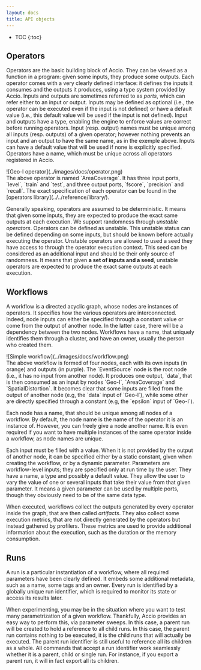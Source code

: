 ```yaml
---
layout: docs
title: API objects
---
```


* TOC
{:toc}

## Operators
Operators are the basic building block of Accio.
They can be viewed as a function in a program: given some inputs, they produce some outputs.
Each operator comes with a very clearly defined interface: it defines the inputs it consumes and the outputs it produces, using a type system provided by Accio.
Inputs and outputs are sometimes referred to as *ports*, which can refer either to an input or output.
Inputs may be defined as optional (i.e., the operator can be executed even if the input is not defined) or have a default value (i.e., this default value will be used if the input is not defined).
Input and outputs have a type, enabling the engine to enforce values are correct before running operators.
Input (resp. output) names must be unique among all inputs (resp. outputs) of a given operator;
however nothing prevents an input and an output to have the same name, as in the exemple above.
Inputs can have a default value that will be used if none is explicitly specified.
Operators have a name, which must be unique across all operators registered in Accio.

<div class="well" markdown="1">
  <div class="center" markdown="1">
  ![Geo-I operator](../images/docs/operator.png)
  </div>
  The above operator is named `AreaCoverage`.
  It has three input ports, `level`, `train` and `test`, and three output ports, `fscore`, `precision` and `recall`.
  The exact specification of each operator can be found in the [operators library](../../reference/library/).
</div>

Generally speaking, operators are assumed to be deterministic.
It means that given some inputs, they are expected to produce the exact same outputs at each execution.
We support randomness through *unstable operators*.
Operators can be defined as unstable.
This unstable status can be defined depending on some inputs, but should be known before actually executing the operator.
Unstable operators are allowed to used a seed they have access to through the operator execution context.
This seed can be considered as an additional input and should be their only source of randomness.
It means that given **a set of inputs and a seed**, unstable operators are expected to produce the exact same outputs at each execution.

## Workflows
A workflow is a directed acyclic graph, whose nodes are instances of operators.
It specifies how the various operators are interconnected.
Indeed, node inputs can either be specified through a constant value or come from the output of another node.
In the latter case, there will be a dependency between the two nodes.
Workflows have a name, that uniquely identifies them through a cluster, and have an owner, usually the person who created them.

<div class="well" markdown="1">
  <div class="center" markdown="1">
  ![Simple workflow](../images/docs/workflow.png)
  </div>
  The above workflow is formed of four nodes, each with its own inputs (in orange) and outputs (in purple).
  The `EventSource` node is the root node (i.e., it has no input from another node).
  It produces one output, `data`, that is then consumed as an input by nodes `Geo-I`, `AreaCoverage` and `SpatialDistortion`.
  It becomes clear that some inputs are filled from the output of another node (e.g, the `data` input of `Geo-I`), while some other are directly specified through a constant (e.g, the `epsilon` input of `Geo-I`).
</div>

Each node has a name, that should be unique among all nodes of a workflow.
By default, the node name is the name of the operator it is an instance of.
However, you can freely give a node another name.
It is even required if you want to have multiple instances of the same operator inside a workflow, as node names are unique.

Each input must be filled with a value.
When it is not provided by the output of another node, it can be specified either by a static constant, given when creating the workflow, or by a dynamic parameter.
Parameters are workflow-level inputs; they are specified only at run time by the user.
They have a name, a type and possibly a default value.
They allow the user to vary the value of one or several inputs that take their value from that given parameter.
It means a given parameter can be used by multiple ports, though they obviously need to be of the same data type.

When executed, workflows collect the outputs generated by every operator inside the graph, that are then called *artifacts*.
They also collect some execution metrics, that are not directly generated by the operators but instead gathered by profilers.
These metrics are used to provide additional information about the execution, such as the duration or the memory consumption.

## Runs
A run is a particular instantiation of a workflow, where all required parameters have been clearly defined.
It embeds some additional metadata, such as a name, some tags and an owner.
Every run is identified by a globally unique run identifier, which is required to monitor its state or access its results later.

When experimenting, you may be in the situation where you want to test many parametrization of a given workflow.
Thankfully, Accio provides an easy way to perform this, via parameter sweeps.
In this case, a parent run will be created to hold a reference to all child runs.
In this case, the parent run contains nothing to be executed, it is the child runs that will actually be executed.
The parent run identifier is still useful to reference all its children as a whole.
All commands that accept a run identifier work seamlessly whether it is a parent, child or single run.
For instance, if you export a parent run, it will in fact export all its children.
